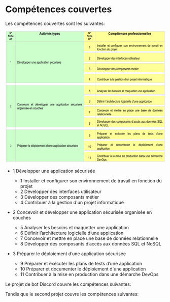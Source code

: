# Compétences couvertes
Les compétences couvertes sont les suivantes:

![Liste des compétences du REAC](../000-assets/skills-listing.png)

- 1 Développer une application sécurisée
    - 1 Installer et configurer son environnement de travail en fonction du projet
    - 2 Développer des interfaces utilisateur
    - 3 Développer des composants métier
    - 4 Contribuer à la gestion d'un projet informatique

- 2 Concevoir et développer une application sécurisée organisée en couches
    - 5 Analyser les besoins et maquetter une application
    - 6 Définir l’architecture logicielle d’une application
    - 7 Concevoir et mettre en place une base de données relationnelle
    - 8 Développer des composants d’accès aux données SQL et NoSQL

- 3 Préparer le déploiement d’une application sécurisée
    - 9 Préparer et exécuter les plans de tests d’une application
    - 10 Préparer et documenter le déploiement d'une application
    - 11 Contribuer à la mise en production dans une démarche DevOps

Le projet de bot Discord couvre les compétences suivantes:

Tandis que le second projet couvre les compétences suivantes: